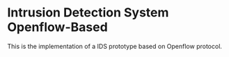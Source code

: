 Intrusion Detection System Openflow-Based
=============

This is the implementation of a IDS prototype based on Openflow protocol.


